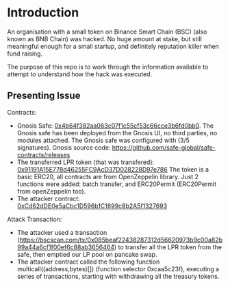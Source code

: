 # Introduction
An organisation with a small token on Binance Smart Chain (BSC) (also known as BNB Chain)
was hacked. No huge amount at stake, but still meaningful enough for a small startup, 
and definitely reputation killer when fund raising. 

The purpose of this repo is to work through the information available to attempt to 
understand how the hack was executed.


## Presenting Issue

Contracts:
* Gnosis Safe: [0x4b64f382aa063c07f1c55cf53c66cce3b6fd0bb0](https://bscscan.com/address/0x4b64f382aa063c07f1c55cf53c66cce3b6fd0bb0).
  The Gnosis safe has been deployed from the Gnosis UI, no third parties, no modules attached.
  The Gnosis safe was configured with (3/5 signatures).
  Gnosis source code: https://github.com/safe-global/safe-contracts/releases
* The transferred LPR token (that was transfered): [0x91191A15E778d46255FC9AcD37D028228D97e786](https://bscscan.com/address/0x91191a15e778d46255fc9acd37d028228d97e786)
  The token is a basic ERC20, all contracts are from OpenZeppelin library. Just 2 functions were added: batch transfer, and ERC20Permit (ERC20Permit from openZeppelin too).
* The attacker contract: [0xCd62dDE0e5aCbc1D596b1C1699c8b2A5f1327693](https://bscscan.com/address/0xcd62dde0e5acbc1d596b1c1699c8b2a5f1327693)

Attack Transaction:

* The attacker used a transaction (https://bscscan.com/tx/0x085beaf22438287312d56620973b9c00a82b99a44a6cf1f00ef6c88ab3656464) to
transfer all the LPR token from the safe, then emptied our LP pool on pancake swap. 
* The attacker contract called the following function multicall((address,bytes)[]) (function selector 0xcaa5c23f), 
  executing a series of transactions, starting with withdrawing all the treasury tokens. 

  